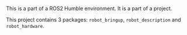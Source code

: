 This is a part of a ROS2 Humble environment. It is a part of a project.

This project contains 3 packages: `robot_bringup`, `robot_description` and `robot_hardware`. 

